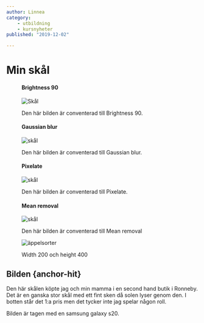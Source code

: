 ```yaml
---
author: Linnea
category:
    - utbildning
    - kursnyheter
published: "2019-12-02"

---
```

Min skål
==================================
<figure class="figure center">
    <h4>Brightness 90</code></h4>
    <img src="image/bowl.jpg?&w=800&h=500&f=brightness,90" class="max-width" alt="Skål">
    <figcaption>
        <p>Den här bilden är conventerad till Brightness 90.</p>
    </figcaption>
</figure>





<figure class="figure center">
    <h4>Gaussian blur</code></h4>
    <img src="image/bowl.jpg?&w=400&h=400&f=gaussian_blur" class="max-width" alt="skål">
    <figcaption>
        <p>Den här bilden är conventerad till Gaussian blur.</p>
    </figcaption>
</figure>






<figure class="figure center">
    <h4>Pixelate</code></h4>
    <img src="image/bowl.jpg?&w=200&h=400&f=pixelate,10,10" class="max-width" alt="skål">
    <figcaption>
        <p>Den här bilden är conventerad till Pixelate.</p>
    </figcaption>
</figure>





<figure class="figure center">
    <h4>Mean removal</code></h4>
    <img src="image/bowl.jpg?&w=500&h=300&f=mean_removal" class="max-width" alt="skål">
    <figcaption>
        <p>Den här bilden är conventerad till Mean removal</p>
    </figcaption>
</figure>





<figure class="figure right">
    <img src="image/bowl.jpg?&w=200&h=400" class="max-width" alt="äppelsorter">
    <figcaption>
        <p>Width 200 och height 400</p>
    </figcaption>
</figure>



Bilden {anchor-hit}
-----------------------------------

Den här skålen köpte jag och min mamma i en second hand butik i Ronneby. Det är en ganska stor skål med ett fint sken då solen lyser genom den. I botten står det 1:a pris men det tycker inte jag spelar någon roll.

Bilden är tagen med en samsung galaxy s20.    
